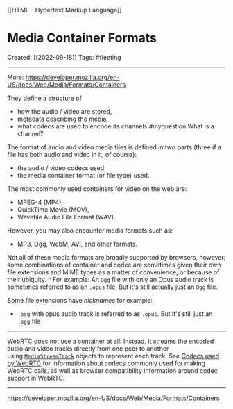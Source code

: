 [[HTML - Hypertext Markup Language]]

# Media Container Formats
Created:  [[2022-09-18]]
Tags: #fleeting 

---
More: https://developer.mozilla.org/en-US/docs/Web/Media/Formats/Containers


They define a structure of 
- how the audio / video are stored, 
- metadata describing the media, 
- what codecs are used to encode its channels  #myquestion What is a channel?


The format of audio and video media files is defined in two parts 
(three if a file has both audio and video in it, of course): 
- the audio / video codecs used 
- the media container format (or file type) used.  


The most commonly used containers for video on the web are:
- MPEG-4 (MP4), 
- QuickTime Movie (MOV), 
- Wavefile Audio File Format (WAV). 

However, you may also encounter media formats such as:
- MP3, Ogg, WebM, AVI, and other formats. 


Not all of these media formats are broadly supported by browsers, however; 
some combinations of container and codec are sometimes given their own file extensions 
and MIME types as a matter of convenience, 
or because of their ubiquity. 
^ For example:
An `Ogg` file with only an Opus audio track is sometimes referred to as an `.opus` file, 
But it's still actually just an `Ogg` file.


Some file extensions have *nicknames* for example:
- `.ogg` with opus audio track is referred to as `.opus`. But it's still just an `.ogg` file






---
[WebRTC](https://developer.mozilla.org/en-US/docs/Web/API/WebRTC_API) does not use a container at all. 
Instead, it streams the encoded audio and video tracks directly from one peer to another using [`MediaStreamTrack`](https://developer.mozilla.org/en-US/docs/Web/API/MediaStreamTrack) objects to represent each track. 
See [Codecs used by WebRTC](https://developer.mozilla.org/en-US/docs/Web/Media/Formats/WebRTC_codecs) for information about codecs commonly used for making WebRTC calls, as well as browser compatibility information around codec support in WebRTC.

---















https://developer.mozilla.org/en-US/docs/Web/Media/Formats/Containers